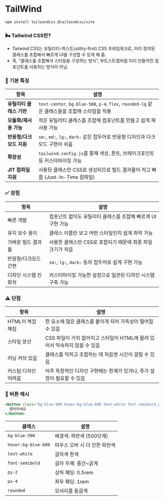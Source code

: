 # TailWind

```bash
npm install tailwindcss @tailwindcss/vite
```

### 🌬️ Tailwind CSS란?
- Tailwind CSS는 유틸리티-퍼스트(utility-first) CSS 프레임워크로, 미리 정의된 클래스를 조합해서 빠르게 UI를 구성할 수 있게 해 줌.
- 즉, “클래스를 조합해서 스타일을 구성하는 방식”, 부트스트랩처럼 미리 만들어진 컴포넌트를 사용하는 방식이 아님.

### 🔧 기본 특징 
| 항목                | 설명 |
|---------------------|------|
| **유틸리티 클래스 기반** | `text-center`, `bg-blue-500`, `p-4`, `flex`, `rounded-lg` 같은 클래스들을 조합해 스타일을 적용 |
| **모듈화/재사용 가능**   | 작은 유틸리티 클래스를 조합해 컴포넌트를 만들고 쉽게 재사용 가능 |
| **반응형/다크모드 지원** | `sm:`, `md:`, `lg:`, `dark:` 같은 접두어로 반응형 디자인과 다크모드 구현이 쉬움 |
| **확장성**               | `tailwind.config.js`를 통해 색상, 폰트, 브레이크포인트 등 커스터마이징 가능 |
| **JIT 컴파일 지원**      | 사용된 클래스만 CSS로 생성되므로 빌드 결과물이 작고 빠름 (Just-In-Time 컴파일) |


### ✅ 장점
| 항목             | 설명 |
|------------------|------|
| 빠른 개발          | 컴포넌트 없이도 유틸리티 클래스를 조합해 빠르게 UI 구현 가능 |
| 유지 보수 용이     | 클래스 이름만 보고 어떤 스타일인지 쉽게 파악 가능 |
| 가벼운 빌드 결과물 | 사용한 클래스만 CSS로 포함되기 때문에 최종 파일 크기가 작음 |
| 반응형/다크모드 간편 | `sm:`, `lg:`, `dark:` 등의 접두어로 쉽게 구현 가능 |
| 디자인 시스템 친화적 | 커스터마이징 가능한 설정으로 일관된 디자인 시스템 구축 가능 |


### ⚠️ 단점
| 항목               | 설명 |
|--------------------|------|
| HTML이 복잡해짐      | 한 요소에 많은 클래스를 붙이게 되어 가독성이 떨어질 수 있음 |
| 스타일 분산          | CSS 파일이 거의 없어지고 스타일이 HTML에 몰려 있어서 익숙하지 않을 수 있음 |
| 러닝 커브 있음       | 클래스를 익히고 조합하는 데 처음엔 시간이 걸릴 수 있음 |
| 커스텀 디자인 어려움 | 아주 독창적인 디자인 구현에는 한계가 있거나, 추가 설정이 필요할 수 있음 |


### 🔘 버튼 예시
```jsx
<button class="bg-blue-500 hover:bg-blue-600 text-white font-semibold py-2 px-4 rounded">
  클릭하세요
</button>
```
| 클래스               | 설명                          |
|----------------------|-------------------------------|
| `bg-blue-500`        | 배경색: 파란색 (500단계)      |
| `hover:bg-blue-600`  | 마우스 오버 시 더 진한 파란색 |
| `text-white`         | 글자색 흰색                   |
| `font-semibold`      | 글자 두께: 중간~굵게          |
| `py-2`               | 상하 패딩: 0.5rem             |
| `px-4`               | 좌우 패딩: 1rem               |
| `rounded`            | 모서리를 둥글게               |
